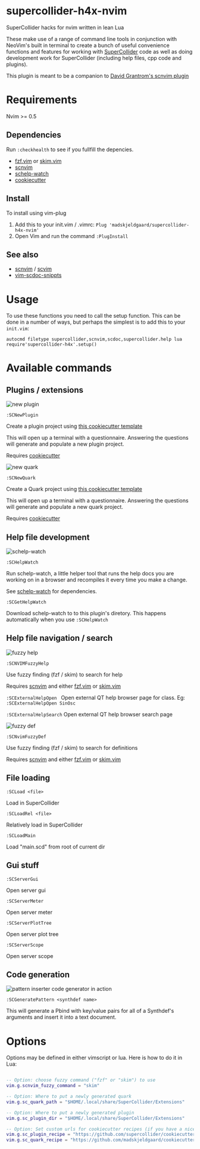 # supercollider-h4x-nvim
SuperCollider hacks for nvim written in lean Lua

These make use of a range of command line tools in conjunction with NeoVim's built in terminal to create a bunch of useful convenience functions and features for working with [SuperCollider](https://supercollider.github.io/) code as well as doing development work for SuperCollider (including help files, cpp code and plugins).

This plugin is meant to be a companion to [David Grantrom's scnvim plugin](https://github.com/davidgranstrom/scnvim)

# Requirements

Nvim >= 0.5

## Dependencies

Run `:checkhealth` to see if you fullfill the depencies.

- [fzf.vim](https://github.com/junegunn/fzf.vim) or [skim.vim](https://github.com/lotabout/skim.vim)
- [scnvim](https://github.com/davidgranstrom/scnvim)
- [schelp-watch](https://github.com/elgiano/schelp-watch) 
- [cookiecutter](https://cookiecutter.readthedocs.io/en/1.7.2/installation.html)

## Install
To install using vim-plug
1. Add this to your init.vim / .vimrc:
`Plug 'madskjeldgaard/supercollider-h4x-nvim'`
2. Open Vim and run the command `:PlugInstall`

## See also

- [scnvim](https://github.com/davidgranstrom/scnvim) / [scvim](https://github.com/supercollider/scvim)
- [vim-scdoc-snippts](https://github.com/madskjeldgaard/vim-scdoc-snippets)

# Usage

To use these functions you need to call the setup function. This can be done in a number of ways, but perhaps the simplest is to add this to your `init.vim`:

```vimscript
autocmd filetype supercollider,scnvim,scdoc,supercollider.help lua require'supercollider-h4x'.setup()
```

# Available commands

## Plugins / extensions

![new plugin](/assets/newplugin.gif)

`:SCNewPlugin`

Create a plugin project using [this cookiecutter template](https://github.com/supercollider/cookiecutter-supercollider-plugin)

This will open up a terminal with a questionnaire. Answering the questions will generate and populate a new plugin project.

Requires [cookiecutter](https://cookiecutter.readthedocs.io/en/1.7.2/installation.html)

![new quark](/assets/newquark.gif)

`:SCNewQuark`

Create a Quark project using [this cookiecutter template](https://github.com/madskjeldgaard/cookiecutter-quark)

This will open up a terminal with a questionnaire. Answering the questions will generate and populate a new quark project.

Requires [cookiecutter](https://cookiecutter.readthedocs.io/en/1.7.2/installation.html)


## Help file development
![schelp-watch](/assets/schelp-watch.gif)

`:SCHelpWatch`

Run schelp-watch, a little helper tool that runs the help docs you are working on in a browser and recompiles it every time you make a change.

See [schelp-watch](https://github.com/elgiano/schelp-watch) for dependencies.

`:SCGetHelpWatch`

Download schelp-watch to to this plugin's diretory. This happens automatically when you use `:SCHelpWatch`

## Help file navigation / search

![fuzzy help](/assets/fuzzyhelp.gif)

`:SCNVIMFuzzyHelp`

Use fuzzy finding (fzf / skim) to search for help

Requires [scnvim](https://github.com/davidgranstrom/scnvim) and either [fzf.vim](https://github.com/junegunn/fzf.vim) or [skim.vim](https://github.com/lotabout/skim.vim)

`:SCExternalHelpOpen
`
Open external QT help browser page for class. Eg: `:SCExternalHelpOpen SinOsc`

`:SCExternalHelpSearch`
Open external QT help browser search page

![fuzzy def](/assets/fuzzydef.gif)

`:SCNvimFuzzyDef`

Use fuzzy finding (fzf / skim) to search for definitions

Requires [scnvim](https://github.com/davidgranstrom/scnvim) and either [fzf.vim](https://github.com/junegunn/fzf.vim) or [skim.vim](https://github.com/lotabout/skim.vim)

## File loading
`:SCLoad <file>` 

Load <file> in SuperCollider

`:SCLoadRel <file>` 

Relatively load <file> in SuperCollider

`:SCLoadMain` 

Load "main.scd" from root of current dir

## Gui stuff

`:SCServerGui`

Open server gui

`:SCServerMeter`

Open server meter

`:SCServerPlotTree`

Open server plot tree

`:SCServerScope`

Open server scope

## Code generation
![pattern inserter code generator in action](/assets/pattern-inserter.gif)

`:SCGeneratePattern <synthdef name>`

This will generate a Pbind with key/value pairs for all of a Synthdef's arguments and insert it into a text document. 


# Options

Options may be defined in either vimscript or lua. Here is how to do it in Lua:
```lua

-- Option: choose fuzzy command ("fzf" or "skim") to use
vim.g.scnvim_fuzzy_command = "skim"

-- Option: Where to put a newly generated quark
vim.g.sc_quark_path = "$HOME/.local/share/SuperCollider/Extensions"

-- Option: Where to put a newly generated plugin
vim.g.sc_plugin_dir = "$HOME/.local/share/SuperCollider/Extensions"

-- Option: Set custom urls for cookiecutter recipes (if you have a nice fork or something)
vim.g.sc_plugin_recipe = "https://github.com/supercollider/cookiecutter-supercollider-plugin"
vim.g.sc_quark_recipe = "https://github.com/madskjeldgaard/cookiecutter-quark"

```
